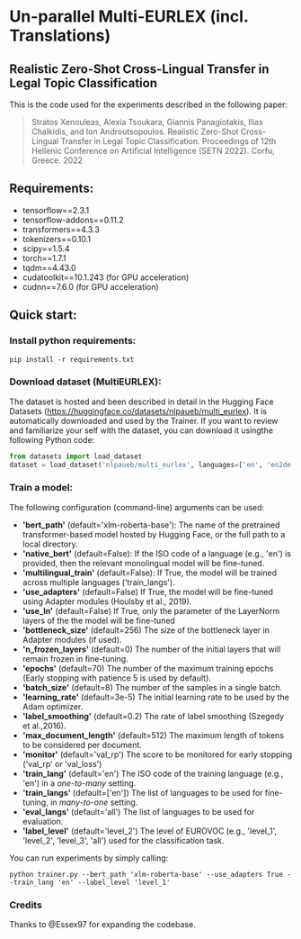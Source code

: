 # Un-parallel Multi-EURLEX (incl. Translations)

## Realistic Zero-Shot Cross-Lingual Transfer in Legal Topic Classification

This is the code used for the experiments described in the following paper:


>Stratos Xenouleas, Alexia Tsoukara, Giannis Panagiotakis, Ilias Chalkidis, and Ion Androutsopoulos. Realistic Zero-Shot Cross-Lingual Transfer in Legal Topic Classification. Proceedings of 12th Hellenic Conference on Artificial Intelligence (SETN 2022). Corfu, Greece. 2022

## Requirements:

* tensorflow==2.3.1
* tensorflow-addons==0.11.2
* transformers==4.3.3
* tokenizers==0.10.1
* scipy==1.5.4
* torch==1.7.1
* tqdm==4.43.0
* cudatoolkit==10.1.243 (for GPU acceleration)
* cudnn==7.6.0 (for GPU acceleration)

## Quick start:

### Install python requirements:

```
pip install -r requirements.txt
```

### Download dataset (MultiEURLEX):

The dataset is hosted and been described in detail in the Hugging Face Datasets (https://huggingface.co/datasets/nlpaueb/multi_eurlex). It is automatically downloaded and used by the Trainer. 
If you want to review and familiarize your self with the dataset, you can download it usingthe following Python code:

```python
from datasets import load_dataset
dataset = load_dataset('nlpaueb/multi_eurlex', languages=['en', 'en2de', 'en2fr', 'en2el'])
```

### Train a model:

The following configuration (command-line) arguments can be used:

* **'bert_path'** (default='xlm-roberta-base'): The name of the pretrained transformer-based model hosted by Hugging Face, or the full path to a local directory.
* **'native_bert'** (default=False): If the ISO code of a language (e.g., 'en') is provided, then the relevant monolingual model will be fine-tuned.
* **'multilingual_train'** (default=False): If True, the model will be trained across multiple languages ('train_langs').
* **'use_adapters'** (default=False) If True, the model will be fine-tuned using Adapter modules (Houlsby et al., 2019).
* **'use_ln'** (default=False) If True, only the parameter of the LayerNorm layers of the the model will be fine-tuned
* **'bottleneck_size'** (default=256) The size of the bottleneck layer in Adapter modules (if used).
* **'n_frozen_layers'** (default=0) The number of the initial layers that will remain frozen in fine-tuning.
* **'epochs'** (default=70) The number of the maximum training epochs (Early stopping with patience 5 is used by default).
* **'batch_size'** (default=8) The number of the samples in a single batch.
* **'learning_rate'** (default=3e-5) The initial learning rate to be used by the Adam optimizer.
* **'label_smoothing'** (default=0.2) The rate of label smoothing (Szegedy  et  al.,2016).
* **'max_document_length'** (default=512) The maximum length of tokens to be considered per document.
* **'monitor'** (default='val_rp') The score to be monitored for early stopping ('val_rp' or 'val_loss')
* **'train_lang'** (default='en') The ISO code of the training language (e.g., 'en') in a *one-to-many* setting.
* **'train_langs'** (default=['en']) The list of languages to be used for fine-tuning, in *many-to-one* setting.
* **'eval_langs'** (default='all') The list of languages to be used for evaluation.
* **'label_level'** (default='level_2') The level of EUROVOC (e.g., 'level_1', 'level_2', 'level_3', 'all') used for the classification task.

You can run experiments by simply calling:

```
python trainer.py --bert_path 'xlm-roberta-base' --use_adapters True --train_lang 'en' --label_level 'level_1'
```

### Credits

Thanks to @Essex97 for expanding the codebase.

